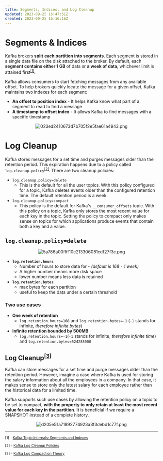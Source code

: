 ```yaml
---
title: Segments, Indices, and Log Cleanup
updated: 2023-09-25 16:47:51Z
created: 2023-09-25 16:16:16Z
---
```


# Segments & Indices

Kafka brokers **split** **each partition into** **segments**. Each segment is stored in a single data file on the disk attached to the broker. By default, each **segment contains either 1 GB** of data or **a week of data**, whichever limit is attained first<sup>[[1]](#1)</sup>.

Kafka allows consumers to start fetching messages from any available offset. To help brokers quickly locate the message for a given offset, Kafka maintains two indexes for each segment:

-   **An offset to position index** - It helps Kafka know what part of a segment to read to find a message
-   **A timestamp to offset index** - It allows Kafka to find messages with a specific timestamp

<center style="padding: 0 10%">

![023ed2410673d7b705f2e5fae61a4943.png](../_resources/023ed2410673d7b705f2e5fae61a4943.png)

</center>

# Log Cleanup

Kafka stores messages for a set time and purges messages older than the retention period. This expiration happens due to a policy called `log.cleanup.policy`<sup>[[2]](#2)</sup>. There are two cleanup policies:

-   `log.cleanup.policy=delete`
    -   This is the default for all the user topics. With this policy configured for a topic, Kafka deletes events older than the configured retention time. The default retention period is a week.
-   `log.cleanup.policy=compact`
    -   This policy is the default for Kafka's `__consumer_offsets` topic. With this policy on a topic, Kafka only stores the most recent value for each key in the topic. Setting the policy to compact only makes sense on topics for which applications produce events that contain both a key and a value.

## `log.cleanup.policy=delete`

<center style="padding: 0 10%">

![5a786a00ffff10c213306081cdf27f3c.png](../_resources/5a786a00ffff10c213306081cdf27f3c.png)

</center>

-   **`log.retention.hours`**
    -   Number of hours to store data for - _(default is 168 - 1 week)_
    -   A higher number means more disk space
    -   lower number means less data is retained
-   **`log.retention.bytes`**
    -   max bytes for each partition
    -   useful to keep the data under a certain threshold

### Two use cases

-   **One week of retention**
    -   `log.retention.hours=168` and `log.retention.bytes=-1` (`-1` stands for infinite, _therefore infinite bytes_)
-   **Infinite retention bounded by 500MB**
    -   `log.retention.hours=-1`(`-1` stands for infinite, _therefore infinite time_) and `log.retention.bytes=524288000`

## Log Cleanup<sup>[[3]](#3)</sup>

Kafka can store messages for a set time and purge messages older than the retention period. However, imagine a case where Kafka is used for storing the salary information about all the employees in a company. In that case, it makes sense to store only the latest salary for each employee rather than the historical data for a limited time.

Kafka supports such use cases by allowing the retention policy on a topic to be set to compact, **with the property to only retain at least the most recent value for each key in the partition**. It is beneficial if we require a SNAPSHOT instead of a complete history.

<center style="padding: 0 5%">

![d205e51a71892774923a3f3debd1c77f.png](../_resources/d205e51a71892774923a3f3debd1c77f.png)

</center>

---

<small>

<a name="1"></a>[1] - [Kafka Topic Internals: Segments and Indexes](https://www.conduktor.io/kafka/kafka-topics-internals-segments-and-indexes/)

<a name="2"></a>[2] - [Kafka Log Cleanup Policies](https://www.conduktor.io/kafka/kafka-topic-configuration-log-compaction/)

<a name="2"></a>[2] - [Kafka Log Compaction Theory](https://www.conduktor.io/kafka/kafka-topic-configuration-log-compaction/#Kafka-Log-Compaction-Theory-1)

</small>
